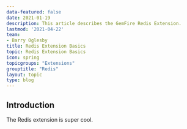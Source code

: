 ```yaml
---
data-featured: false
date: 2021-01-19
description: This article describes the GemFire Redis Extension.
lastmod: '2021-04-22'
team:
- Barry Oglesby
title: Redis Extension Basics
topic: Redis Extension Basics
icon: spring
topicgroups: "Extensions"
grouptitle: "Redis"
layout: topic
type: blog
---
```


## Introduction
The Redis extension is super cool.